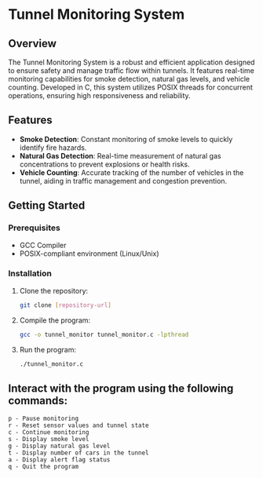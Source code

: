 # Tunnel Monitoring System

## Overview
The Tunnel Monitoring System is a robust and efficient application designed to ensure safety and manage traffic flow within tunnels. It features real-time monitoring capabilities for smoke detection, natural gas levels, and vehicle counting. Developed in C, this system utilizes POSIX threads for concurrent operations, ensuring high responsiveness and reliability.

## Features
- **Smoke Detection**: Constant monitoring of smoke levels to quickly identify fire hazards.
- **Natural Gas Detection**: Real-time measurement of natural gas concentrations to prevent explosions or health risks.
- **Vehicle Counting**: Accurate tracking of the number of vehicles in the tunnel, aiding in traffic management and congestion prevention.

## Getting Started

### Prerequisites
- GCC Compiler
- POSIX-compliant environment (Linux/Unix)

### Installation
1. Clone the repository:
   ```bash
   git clone [repository-url]
2. Compile the program:
   ```bash
   gcc -o tunnel_monitor tunnel_monitor.c -lpthread
3. Run the program:
   ```bash
   ./tunnel_monitor.c
   
##  Interact with the program using the following commands:
    p - Pause monitoring
    r - Reset sensor values and tunnel state
    c - Continue monitoring
    s - Display smoke level
    g - Display natural gas level
    t - Display number of cars in the tunnel
    a - Display alert flag status
    q - Quit the program

